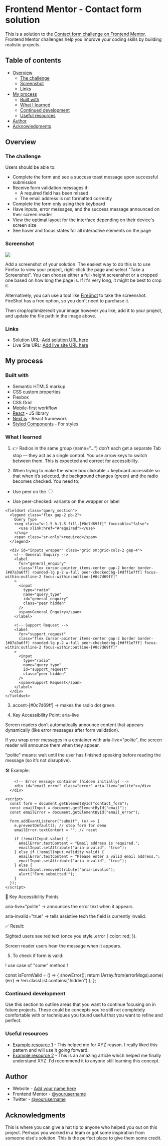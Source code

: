 # Frontend Mentor - Contact form solution

This is a solution to the [Contact form challenge on Frontend Mentor](https://www.frontendmentor.io/challenges/contact-form--G-hYlqKJj). Frontend Mentor challenges help you improve your coding skills by building realistic projects. 

## Table of contents

- [Overview](#overview)
  - [The challenge](#the-challenge)
  - [Screenshot](#screenshot)
  - [Links](#links)
- [My process](#my-process)
  - [Built with](#built-with)
  - [What I learned](#what-i-learned)
  - [Continued development](#continued-development)
  - [Useful resources](#useful-resources)
- [Author](#author)
- [Acknowledgments](#acknowledgments)


## Overview

### The challenge

Users should be able to:

- Complete the form and see a success toast message upon successful submission
- Receive form validation messages if:
  - A required field has been missed
  - The email address is not formatted correctly
- Complete the form only using their keyboard
- Have inputs, error messages, and the success message announced on their screen reader
- View the optimal layout for the interface depending on their device's screen size
- See hover and focus states for all interactive elements on the page

### Screenshot

![](./screenshot.jpg)

Add a screenshot of your solution. The easiest way to do this is to use Firefox to view your project, right-click the page and select "Take a Screenshot". You can choose either a full-height screenshot or a cropped one based on how long the page is. If it's very long, it might be best to crop it.

Alternatively, you can use a tool like [FireShot](https://getfireshot.com/) to take the screenshot. FireShot has a free option, so you don't need to purchase it. 

Then crop/optimize/edit your image however you like, add it to your project, and update the file path in the image above.

### Links

- Solution URL: [Add solution URL here](https://your-solution-url.com)
- Live Site URL: [Add live site URL here](https://your-live-site-url.com)

## My process

### Built with

- Semantic HTML5 markup
- CSS custom properties
- Flexbox
- CSS Grid
- Mobile-first workflow
- [React](https://reactjs.org/) - JS library
- [Next.js](https://nextjs.org/) - React framework
- [Styled Components](https://styled-components.com/) - For styles


### What I learned

1. 👉 Radios in the same group (name="...") don’t each get a separate Tab stop — they act as a single control.
You use arrow keys to switch between them. This is expected and correct for accessibility.


2. When trying to make the whole box clickable + keyboard accessible so that when it’s selected, the background changes (green) and the radio becomes checked.
You need to:

- Use peer on the <input type="radio">

- Use peer-checked: variants on the wrapper or label

```
<fieldset class="query_section">
  <legend class="flex gap-2 pb-2">
    Query Type
    <svg class="w-1.5 h-1.5 fill-[#0c7d69ff]" focusable="false">
      <use xlink:href="#required"></use>
    </svg>
    <span class="sr-only">required</span>
  </legend>

  <div id="inputs_wrapper" class="grid sm:grid-cols-2 gap-4">
    <!-- General Enquiry -->
    <label
      for="general_enquiry"
      class="flex cursor-pointer items-center gap-2 border border-[#87a3a6ff] rounded-lg p-2 w-full peer-checked:bg-[#dff1e7ff] focus-within:outline-2 focus-within:outline-[#0c7d69ff]"
    >
      <input
        type="radio"
        name="query_type"
        id="general_enquiry"
        class="peer hidden"
      />
      <span>General Enquiry</span>
    </label>

    <!-- Support Request -->
    <label
      for="support_request"
      class="flex cursor-pointer items-center gap-2 border border-[#87a3a6ff] rounded-lg p-2 w-full peer-checked:bg-[#dff1e7ff] focus-within:outline-2 focus-within:outline-[#0c7d69ff]"
    >
      <input
        type="radio"
        name="query_type"
        id="support_request"
        class="peer hidden"
      />
      <span>Support Request</span>
    </label>
  </div>
</fieldset>
```
3. accent-[#0c7d69ff] → makes the radio dot green.

4. Key Accessibility Point: aria-live

Screen readers don’t automatically announce content that appears dynamically (like error messages after form validation).

If you wrap error messages in a container with aria-live="polite", the screen reader will announce them when they appear.

"polite" means: wait until the user has finished speaking before reading the message (so it’s not disruptive).

🛠 Example: 

```
    <!-- Error message container (hidden initially) -->
    <div id="email_error" class="error" aria-live="polite"></div>
  </div>
```

```
<script>
  const form = document.getElementById("contact_form");
  const emailInput = document.getElementById("email");
  const emailError = document.getElementById("email_error");

  form.addEventListener("submit", (e) => {
    e.preventDefault(); // stop form for demo
    emailError.textContent = ""; // reset

    if (!emailInput.value) {
      emailError.textContent = "Email address is required.";
      emailInput.setAttribute("aria-invalid", "true");
    } else if (!emailInput.validity.valid) {
      emailError.textContent = "Please enter a valid email address.";
      emailInput.setAttribute("aria-invalid", "true");
    } else {
      emailInput.removeAttribute("aria-invalid");
      alert("Form submitted!");
    }
  });
</script>
```

📌 Key Accessibility Points

aria-live="polite" → announces the error text when it appears.

aria-invalid="true" → tells assistive tech the field is currently invalid.

✅ Result:

Sighted users see red text (once you style .error { color: red; }).

Screen reader users hear the message when it appears.

5. To check if form is valid: 

! use case of "some" method !

const isFormValid = () => {
  showError();
  return !Array.from(errorMsgs).some(
    (err) => !err.classList.contains("hidden")
  );
};

### Continued development

Use this section to outline areas that you want to continue focusing on in future projects. These could be concepts you're still not completely comfortable with or techniques you found useful that you want to refine and perfect.

### Useful resources

- [Example resource 1](https://www.example.com) - This helped me for XYZ reason. I really liked this pattern and will use it going forward.
- [Example resource 2](https://www.example.com) - This is an amazing article which helped me finally understand XYZ. I'd recommend it to anyone still learning this concept.


## Author

- Website - [Add your name here](https://www.your-site.com)
- Frontend Mentor - [@yourusername](https://www.frontendmentor.io/profile/yourusername)
- Twitter - [@yourusername](https://www.twitter.com/yourusername)


## Acknowledgments

This is where you can give a hat tip to anyone who helped you out on this project. Perhaps you worked in a team or got some inspiration from someone else's solution. This is the perfect place to give them some credit.

